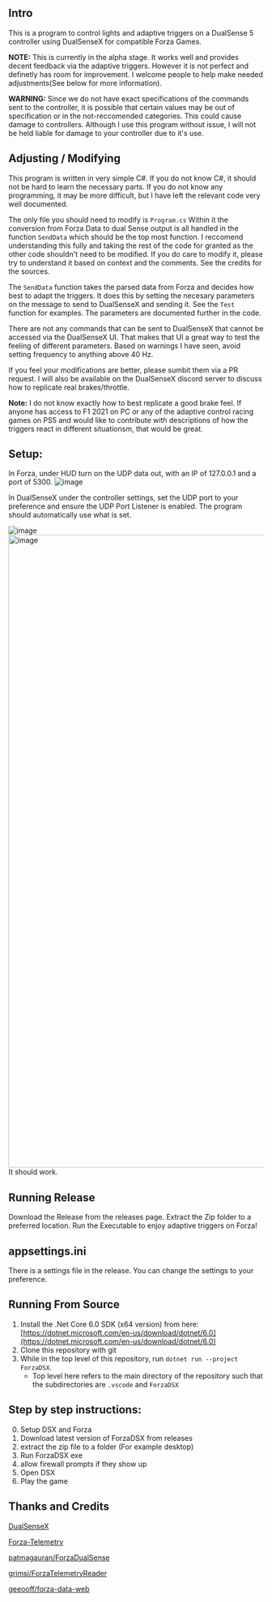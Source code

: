 ## Intro

This is a program to control lights and adaptive triggers on a DualSense 5 controller using DualSenseX for compatible Forza Games.

**NOTE:** This is currently in the alpha stage. It works well and provides decent feedback via the adaptive triggers. However it is not perfect and definetly has room for improvement. I welcome people to help make needed adjustments(See below for more information).

**WARNING:** Since we do not have exact specifications of the commands sent to the controller, it is possible that certain values may be out of specification or in the not-reccomended categories. This could cause damage to controllers. Although I use this program without issue, I will not be held liable for damage to your controller due to it's use.

## Adjusting / Modifying

This program is written in very simple C#. If you do not know C#, it should not be hard to learn the necessary parts. If you do not know any programming, it may be more difficult, but I have left the relevant code very well documented.

The only file you should need to modify is `Program.cs` Within it the conversion from Forza Data to dual Sense output is all handled in the function `SendData` which should be the top most function. I reccomend understanding this fully and taking the rest of the code for granted as the other code shouldn't need to be modified. If you do care to modify it, please try to understand it based on context and the comments. See the credits for the sources.

The `SendData` function takes the parsed data from Forza and decides how best to adapt the triggers. It does this by setting the necesary parameters on the message to send to DualSenseX and sending it. See the `Test` function for examples. The parameters are documented further in the code.

There are not any commands that can be sent to DualSenseX that cannot be accessed via the DualSenseX UI. That makes that UI a great way to test the feeling of different parameters. Based on warnings I have seen, avoid setting frequency to anything above 40 Hz.

If you feel your modifications are better, please sumbit them via a PR request. I will also be available on the DualSenseX discord server to discuss how to replicate real brakes/throttle.

**Note:** I do not know exactly how to best replicate a good brake feel. If anyone has access to F1 2021 on PC or any of the adaptive control racing games on PS5 and would like to contribute with descriptions of how the triggers react in different situationsm, that would be great.

## Setup:

In Forza, under HUD turn on the UDP data out, with an IP of 127.0.0.1 and a port of 5300.
![image](https://user-images.githubusercontent.com/10986886/147594037-02f9f215-d59f-4e09-9fb4-131cacff2615.png)

In DualSenseX under the controller settings, set the UDP port to your preference and ensure the UDP Port Listener is enabled. The program should automatically use what is set.

![image](https://user-images.githubusercontent.com/27782168/174855155-a187a586-0ad9-421d-b277-d1b73ae65a34.png)
<img width="1250" alt="image" src="https://user-images.githubusercontent.com/10986886/147705786-8d2930fe-6050-48a0-8491-e8318486f426.png">
It should work.

## Running Release

Download the Release from the releases page. Extract the Zip folder to a preferred location. Run the Executable to enjoy adaptive triggers on Forza!

## appsettings.ini

There is a settings file in the release. You can change the settings to your preference.

## Running From Source

1. Install the .Net Core 6.0 SDK (x64 version) from here: [https://dotnet.microsoft.com/en-us/download/dotnet/6.0](https://dotnet.microsoft.com/en-us/download/dotnet/6.0)
2. Clone this repository with git
3. While in the top level of this repository, run `dotnet run --project ForzaDSX`.
   - Top level here refers to the main directory of the repository such that the subdirectories are `.vscode` and `ForzaDSX`

## Step by step instructions:
0. Setup DSX and Forza
1. Download latest version of ForzaDSX from releases
2. extract the zip file to a folder (For example desktop)
3. Run ForzaDSX exe
4. allow firewall prompts if they show up
5. Open DSX
6. Play the game


## Thanks and Credits

[DualSenseX](https://github.com/Paliverse/DualSenseX)

[Forza-Telemetry](https://github.com/austinbaccus/forza-telemetry/tree/main/ForzaCore)

[patmagauran/ForzaDualSense](https://github.com/patmagauran/ForzaDualSense)

[grimsi/ForzaTelemetryReader](https://github.com/grimsi/ForzaTelemetryReader)

[geeooff/forza-data-web](https://github.com/grimsi/ForzaTelemetryReader)
